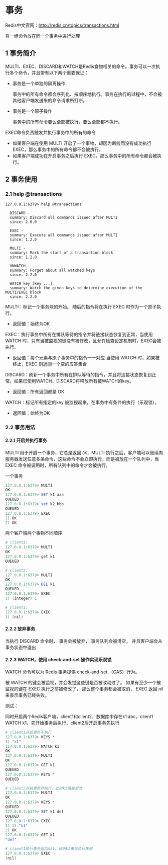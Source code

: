 # 事务

Redis中文官网：http://redis.cn/topics/transactions.html

将一组命令放在同一个事务中进行处理

## 1 事务简介

MULTI、EXEC、DISCARD和WATCH是Redis食物相关的命令。事务可以一次执行多个命令，并且带有以下两个重要保证：

- 事务是一个单独的隔离操作

  事务中的所有命令都会序列化、按顺序地执行。事务在执行的过程中，不会被其他客户端发送来的命令请求所打断。

- 事务是一个原子操作

  事务中的所有命令要么全部被执行，要么全部都不执行。

EXEC命令负责触发并执行事务中的所有的命令

- 如果客户端在使用 MULTI 开启了一个事物，却因为断线而没有成功执行 EXEC，那么事务中的所有命令都不会被执行。
- 如果客户端成功在开启事务之后执行 EXEC，那么事务中的所有命令都会被执行。

## 2 事务使用

### 2.1 help @transactions

```
127.0.0.1:6379> help @transactions

  DISCARD -
  summary: Discard all commands issued after MULTI
  since: 2.0.0

  EXEC -
  summary: Execute all commands issued after MULTI
  since: 1.2.0

  MULTI -
  summary: Mark the start of a transaction block
  since: 1.2.0

  UNWATCH -
  summary: Forget about all watched keys
  since: 2.2.0

  WATCH key [key ...]
  summary: Watch the given keys to determine execution of the MULTI/EXEC block
  since: 2.2.0
```

MULTI：标记一个事务块的开始。 随后的指令将在执行 EXEC 时作为一个原子执行。

- 返回值：始终为OK

EXEC：执行事务中所有在排队等待的指令并将链接状态恢复到正常，当使用 WATCH 时，只有当被监视的键没有被修改，且允许检查设定机制时，EXEC会被执行。

- 返回值：每个元素与原子事务中的指令一一对应 当使用 WATCH 时，如果被终止，EXEC 则返回一个空的应答集合

DISCARD：刷新一个事务中所有在排队等待的指令，并且将连接状态恢复到正常。如果已使用WATCH，DISCARD将释放所有被WATCH的key。

- 返回值：所有返回都是 OK

WATCH：标记所有指定的key 被监视起来，在事务中有条件的执行（乐观锁）。

- 返回值：始终为OK

### 2.2 事务用法

#### 2.2.1 开启并执行事务

MULTI 用于开启一个事务，它总是返回 `OK`，MULTI 执行之后，客户端可以继续向服务器发送任意多条命令，这些命令不会立即执行，而是被放在一个队列中，当 EXEC 命令被调用时，所有队列中的命令才会被执行。

一个事务

```powershell
127.0.0.1:6379> MULTI 
OK
127.0.0.1:6379> SET k1 aaa
QUEUED
127.0.0.1:6379> set k2 bbb
QUEUED
127.0.0.1:6379> EXEC
1) OK
2) OK
```

两个客户端两个事物不同顺序

```powershell
# client1:
127.0.0.1:6379> MULTI
OK
127.0.0.1:6379> get k1
QUEUED

# client2:
127.0.0.1:6379> MULTI
OK
127.0.0.1:6379> DEL k1
QUEUED
127.0.0.1:6379> EXEC
1) (integer) 1

# client1:
127.0.0.1:6379> EXEC
1) (nil)
```

#### 2.2.2 放弃事务

当执行 DISCARD 命令时， 事务会被放弃， 事务队列会被清空， 并且客户端会从事务状态中退出

#### 2.2.3 WATCH，使用 check-and-set 操作实现乐观锁

WATCH 命令可以为 Redis 事务提供 check-and-set （CAS）行为。

被 WATCH  的键会被监视，并会发觉这些键是否被改动过了。 如果有至少一个被监视的键在 EXEC 执行之前被修改了， 那么整个事务都会被取消， EXEC 返回 nil 来表示事务已经失败。

测试：

同时开启两个Redis客户端，client1和client2，数据库中存在k1:abc，client1 WATCH k1，先开始事务后执行，client2后开启事务先执行

```powershell
# client1开启事务不执行
127.0.0.1:6379> KEYS *
1) "k1"
127.0.0.1:6379> WATCH k1
OK
127.0.0.1:6379> MULTI
OK
127.0.0.1:6379> GET k1
QUEUED
127.0.0.1:6379> KEYS *
QUEUED

# client2开启事务并执行，此时k1值被更改
127.0.0.1:6379> MULTI
OK
127.0.0.1:6379> KEYS *
QUEUED
127.0.0.1:6379> SET k1 def
QUEUED
127.0.0.1:6379> EXEC
1) 1) "k1"
2) OK
127.0.0.1:6379> GET k1
"def"

# client1执行事务返回nil，证明k1事务执行失败
127.0.0.1:6379> EXEC
(nil)
```
